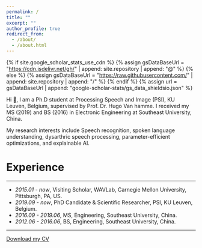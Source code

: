 ```yaml
--- 
permalink: /
title: ""
excerpt: ""
author_profile: true
redirect_from: 
  - /about/
  - /about.html
---
```


{% if site.google_scholar_stats_use_cdn %}
{% assign gsDataBaseUrl = "https://cdn.jsdelivr.net/gh/" | append: site.repository | append: "@" %}
{% else %}
{% assign gsDataBaseUrl = "https://raw.githubusercontent.com/" | append: site.repository | append: "/" %}
{% endif %}
{% assign url = gsDataBaseUrl | append: "google-scholar-stats/gs_data_shieldsio.json" %}

<span class='anchor' id='about-me'></span>

Hi 👋, I am a Ph.D student at Processing Speech and Image (PSI), KU Leuven, Belgium, supervised by Prof. Dr. Hugo Van hamme. I received my MS (2019) and BS (2016) in Electronic Engineering at Southeast University, China.

My research interests include Speech recognition, spoken language understanding, dysarthric speech processing, parameter-efficient optimizations, and explainable AI.

# Experience
---

- *2015.01 - now*, Visiting Scholar, WAVLab, Carnegie Mellon University, Pittsburgh, PA, US.
- *2019.09 - now*, PhD Candidate & Scientific Researcher, PSI, KU Leuven, Belgium. 
- *2016.09 - 2019.06*, MS, Engineering, Southeast University, China.
- *2012.06 - 2016.06*, BS, Engineering, Southeast University, China.

---

[Download my CV](assets/cv.pdf)

